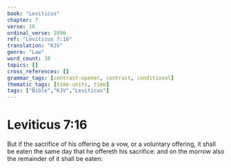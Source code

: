 ```yaml
---
book: "Leviticus"
chapter: 7
verse: 16
ordinal_verse: 2896
ref: "Leviticus 7:16"
translation: "KJV"
genre: "Law"
word_count: 38
topics: []
cross_references: []
grammar_tags: [contrast-opener, contrast, conditional]
thematic_tags: [time-units, time]
tags: ["Bible","KJV","Leviticus"]
---
```


# Leviticus 7:16

But if the sacrifice of his offering be a vow, or a voluntary offering, it shall be eaten the same day that he offereth his sacrifice: and on the morrow also the remainder of it shall be eaten:
